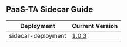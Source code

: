 ## PaaS-TA Sidecar Guide

|Deployment| Current Version                                                            | 
|-------------|----------------------------------------------------------------------------|
|sidecar-deployment| [1.0.3](https://github.com/PaaS-TA/sidecar-deployment/releases/tag/v1.0.3) |

